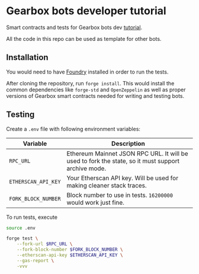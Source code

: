 # Gearbox bots developer tutorial

Smart contracts and tests for Gearbox bots dev [tutorial](https://dev.gearbox.fi/bots/overview).

All the code in this repo can be used as template for other bots.

## Installation

You would need to have [Foundry](https://github.com/foundry-rs/foundry) installed in order to run the tests.

After cloning the repository, run `forge install`.
This would install the common dependencies like `forge-std` and `OpenZeppelin` as well as proper versions of Gearbox smart contracts needed for writing and testing bots.

## Testing

Create a `.env` file with following environment variables:

| Variable | Description |
| -------- | ----------- |
| `RPC_URL` | Ethereum Mainnet JSON RPC URL. It will be used to fork the state, so it must support archive mode. |
| `ETHERSCAN_API_KEY` | Your Etherscan API key. Will be used for making cleaner stack traces. |
| `FORK_BLOCK_NUMBER` | Block number to use in tests. `16200000` would work just fine. |

To run tests, execute

```bash
source .env

forge test \
    --fork-url $RPC_URL \
    --fork-block-number $FORK_BLOCK_NUMBER \
    --etherscan-api-key $ETHERSCAN_API_KEY \
    --gas-report \
    -vvv
```
